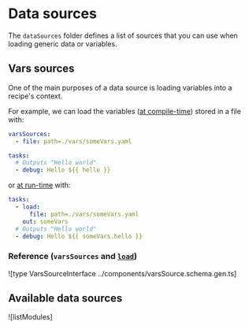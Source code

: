 # Data sources

The `dataSources` folder defines a list of sources that you can use when loading generic data or variables.

## Vars sources

One of the main purposes of a data source is loading variables into a recipe's context.

For example, we can load the variables ([at compile-time](../10infra-config/variables.md#compile-time-variables)) stored in a file with:

```yaml
varsSources:
  - file: path=./vars/someVars.yaml

tasks:
  # Outputs "Hello world"
  - debug: Hello ${{ hello }}
```

or [at run-time](../10infra-config/variables.md#run-time-variables) with:

```yaml
tasks:
  - load:
      file: path=./vars/someVars.yaml
    out: someVars
  # Outputs "Hello world"
  - debug: Hello ${{ someVars.hello }}
```

<!--
There are two types of variables sources:

* `DataSource`: loads variables from a single source. E.g. [`file`](./file) loads variables from a single file.
* `MultiDataSource`: loads variables from a list of sub-sources. E.g. [`glob`](./glob) loads variables from a list of files.
-->

### Reference (`varsSources` and [`load`](../task-modules/load))

![type VarsSourceInterface ../components/varsSource.schema.gen.ts]

## Available data sources

![listModules]
